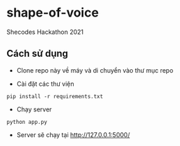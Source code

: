 # shape-of-voice

Shecodes Hackathon 2021

## Cách sử dụng

- Clone repo này về máy và di chuyển vào thư mục repo

- Cài đặt các thư viện

```
pip install -r requirements.txt
```

- Chạy server

```
python app.py
```

- Server sẽ chạy tại http://127.0.0.1:5000/
